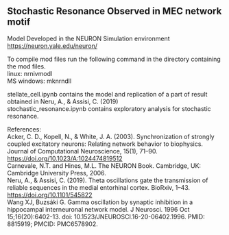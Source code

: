<h2>Stochastic Resonance Observed in MEC network motif</h2>

Model Developed in the NEURON Simulation environment
https://neuron.yale.edu/neuron/

To compile mod files run the following command in the directory containing the mod files. <br />
linux: nrnivmodl <br />
MS windows: mknrndll <br />

stellate_cell.ipynb contains the model and replication of a part of result obtained in Neru, A., & Assisi, C. (2019) <br />
stochastic_resonance.ipynb contains exploratory analysis for stochastic resonance. <br />


References:<br />
Acker, C. D., Kopell, N., & White, J. A. (2003). Synchronization of strongly coupled excitatory neurons: Relating network behavior to biophysics. Journal of Computational Neuroscience, 15(1), 71–90. https://doi.org/10.1023/A:1024474819512 <br />
Carnevale, N.T. and Hines, M.L. The NEURON Book. Cambridge, UK: Cambridge University Press, 2006.<br />
Neru, A., & Assisi, C. (2019). Theta oscillations gate the transmission of reliable sequences in the medial entorhinal cortex. BioRxiv, 1–43. https://doi.org/10.1101/545822<br />
Wang XJ, Buzsáki G. Gamma oscillation by synaptic inhibition in a hippocampal interneuronal network model. J Neurosci. 1996 Oct 15;16(20):6402-13. doi: 10.1523/JNEUROSCI.16-20-06402.1996. PMID: 8815919; PMCID: PMC6578902. 



